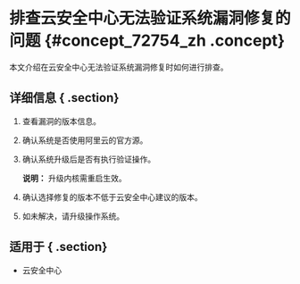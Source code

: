 # 排查云安全中心无法验证系统漏洞修复的问题 {#concept_72754_zh .concept}

本文介绍在云安全中心无法验证系统漏洞修复时如何进行排查。

## 详细信息 { .section}

1.  查看漏洞的版本信息。
2.  确认系统是否使用阿里云的官方源。
3.  确认系统升级后是否有执行验证操作。

    **说明：** 升级内核需重启生效。

4.  确认选择修复的版本不低于云安全中心建议的版本。
5.  如未解决，请升级操作系统。

## 适用于 { .section}

-   云安全中心

